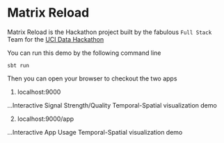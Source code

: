 Matrix Reload
=================================

Matrix Reload is the Hackathon project built by the fabulous `Full Stack` Team for the
[UCI Data Hackathon](ucidatahackathon.com)

You can run this demo by the following command line

```
sbt run
```

Then you can open your browser to checkout the two apps

1. localhost:9000 

...Interactive Signal Strength/Quality Temporal-Spatial visualization demo

2. localhost:9000/app

...Interactive App Usage Temporal-Spatial visualization demo



